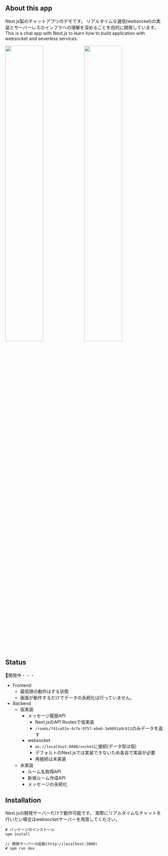 ## About this app
Next.js製のチャットアプリのデモです。
リアルタイムな通信(websocket)の実装とサーバーレスのインフラへの理解を深めることを目的に開発しています。
This is a chat app with Next.js to learn how to build application with websocket and severless services.

<img src="https://user-images.githubusercontent.com/54468945/232225632-704929e5-7fe0-4ca7-8a28-77899e0be74c.png" width="49%"> <img src="https://user-images.githubusercontent.com/54468945/232225662-14bda94a-a065-4879-b2bd-4e41dd4e3885.png" width="49%">

## Status
🔧開発中・・・

- Frontend
  - 最低限の動作はする状態
  - 画面が動作するだけでデータの永続化は行っていません。
- Backend
  - 仮実装
    - メッセージ履歴API
      - Next.jsのAPI Routesで仮実装
      - `/rooms/f41ce51e-4c7e-8f57-ebeb-3e8091a9cb11`のみデータを返す
    - websocket
      - `ws://localhost:8080/socket`に接続(データ型は仮)
      - デフォルトのNext.jsでは実装できないため各自で実装が必要
      - 再接続は未実装
  - 未実装
    - ルーム名取得API
    - 新規ルーム作成API
    - メッセージの永続化


## Installation
Next.jsの開発サーバーだけで動作可能です。
実際にリアルタイムなチャットを行いたい場合はwebsocketサーバーを用意してください。

```shell
# パッケージのインストール
npm install

// 開発サーバーの起動(http://localhost:3000)
# npm run dev
```
